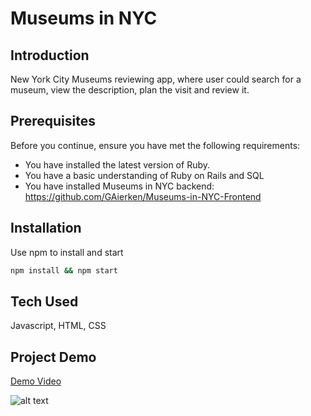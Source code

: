 # Museums in NYC

## Introduction
New York City Museums reviewing app, where user could search for a museum, view the description, plan the visit and review it.

## Prerequisites 
Before you continue, ensure you have met the following requirements:
* You have installed the latest version of Ruby.
* You have a basic understanding of Ruby on Rails and SQL
* You have installed Museums in NYC backend: https://github.com/GAierken/Museums-in-NYC-Frontend

## Installation 
Use npm to install and start
```bash
npm install && npm start
```

## Tech Used
Javascript, HTML, CSS

## Project Demo
[Demo Video](https://www.youtube.com/watch?v=1PeeuhozAIo&feature=youtu.be)


![alt text](https://github.com/GAierken/Museums-in-NYC-Frontend/raw/master/Museums.gif "Flatiron Shopping")